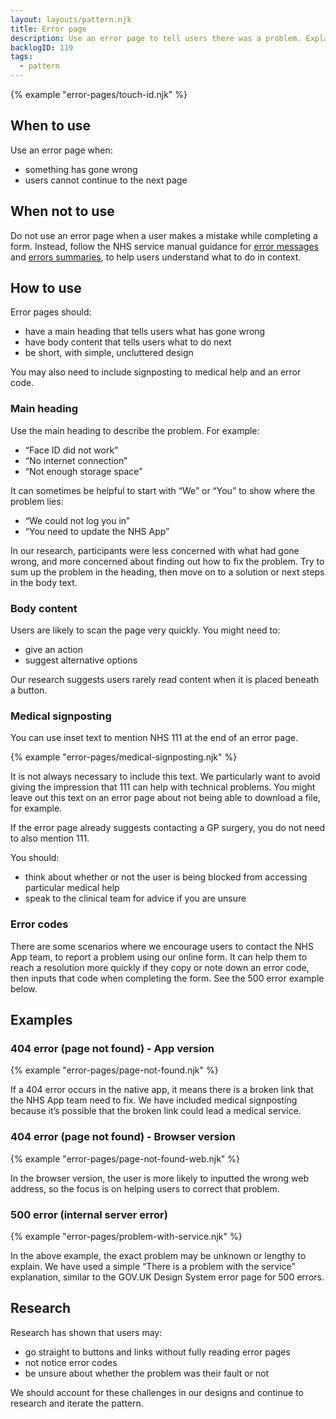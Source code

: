 ```yaml
---
layout: layouts/pattern.njk
title: Error page
description: Use an error page to tell users there was a problem. Explain what has happened and what they can do next.
backlogID: 119
tags:
  - pattern
---
```


{% example "error-pages/touch-id.njk" %}

## When to use

Use an error page when:

- something has gone wrong
- users cannot continue to the next page

## When not to use

Do not use an error page when a user makes a mistake while completing a form. Instead, follow the NHS service manual guidance for [error messages](https://service-manual.nhs.uk/design-system/components/error-message) and [errors summaries](https://service-manual.nhs.uk/design-system/components/error-summary), to help users understand what to do in context.

## How to use

Error pages should:

- have a main heading that tells users what has gone wrong
- have body content that tells users what to do next
- be short, with simple, uncluttered design

You may also need to include signposting to medical help and an error code.

### Main heading

Use the main heading to describe the problem. For example:

- “Face ID did not work”
- “No internet connection”
- “Not enough storage space”

It can sometimes be helpful to start with “We” or “You” to show where the problem lies:

- “We could not log you in”
- “You need to update the NHS App”

In our research, participants were less concerned with what had gone wrong, and more concerned about finding out how to fix the problem. Try to sum up the problem in the heading, then move on to a solution or next steps in the body text.

### Body content

Users are likely to scan the page very quickly. You might need to:

- give an action
- suggest alternative options

Our research suggests users rarely read content when it is placed beneath a button.

### Medical signposting

You can use inset text to mention NHS 111 at the end of an error page.

{% example "error-pages/medical-signposting.njk" %}

It is not always necessary to include this text. We particularly want to avoid giving the impression that 111 can help with technical problems. You might leave out this text on an error page about not being able to download a file, for example.

If the error page already suggests contacting a GP surgery, you do not need to also mention 111.

You should:

- think about whether or not the user is being blocked from accessing particular medical help
- speak to the clinical team for advice if you are unsure

### Error codes

There are some scenarios where we encourage users to contact the NHS App team, to report a problem using our online form. It can help them to reach a resolution more quickly if they copy or note down an error code, then inputs that code when completing the form. See the 500 error example below.

## Examples

### 404 error (page not found) - App version

{% example "error-pages/page-not-found.njk" %}

If a 404 error occurs in the native app, it means there is a broken link that the NHS App team need to fix. We have included medical signposting because it’s possible that the broken link could lead a medical service.

### 404 error (page not found) - Browser version

{% example "error-pages/page-not-found-web.njk" %}

In the browser version, the user is more likely to inputted the wrong web address, so the focus is on helping users to correct that problem.

### 500 error (internal server error)

{% example "error-pages/problem-with-service.njk" %}

In the above example, the exact problem may be unknown or lengthy to explain. We have used a simple “There is a problem with the service” explanation, similar to the GOV.UK Design System error page for 500 errors.

## Research

Research has shown that users may:

- go straight to buttons and links without fully reading error pages
- not notice error codes
- be unsure about whether the problem was their fault or not

We should account for these challenges in our designs and continue to research and iterate the pattern.
